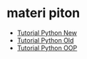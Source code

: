 # materi piton

- [Tutorial Python New](https://github.com/yusrilarzaqi/Python-Materi/tree/main/Tutorial%20Python%20New)
- [Tutorial Python Old](https://github.com/yusrilarzaqi/Python-Materi/tree/main/Tutorial%20Python%20Old)
- [Tutorial Python OOP](https://github.com/yusrilarzaqi/Python-Materi/tree/main/Tutorial%20Python%20OOP)
